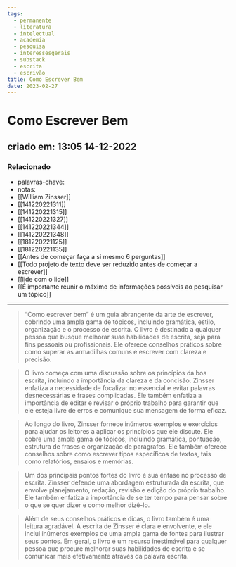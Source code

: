 ```yaml
---
tags:
  - permanente
  - literatura
  - intelectual
  - academia
  - pesquisa
  - interessesgerais
  - substack
  - escrita
  - escrivão
title: Como Escrever Bem
date: 2023-02-27
---
```


# Como Escrever Bem

## criado em: 13:05 14-12-2022

### Relacionado

- palavras-chave: 
- notas: 
- [[William Zinsser]]
- [[141220221311]]
- [[141220221315]]
- [[141220221327]]
- [[141220221344]]
- [[141220221348]]
- [[181220221125]]
- [[181220221135]]
- [[Antes de começar faça a si mesmo 6 perguntas]]
- [[Todo projeto de texto deve ser reduzido antes de começar a escrever]]
- [[lide com o lide]]
- [[É importante reunir o máximo de informações possíveis ao pesquisar um tópico]]
---

> “Como escrever bem” é um guia abrangente da arte de escrever, cobrindo uma ampla gama de tópicos, incluindo gramática, estilo, organização e o processo de escrita. O livro é destinado a qualquer pessoa que busque melhorar suas habilidades de escrita, seja para fins pessoais ou profissionais. Ele oferece conselhos práticos sobre como superar as armadilhas comuns e escrever com clareza e precisão.

>O livro começa com uma discussão sobre os princípios da boa escrita, incluindo a importância da clareza e da concisão. Zinsser enfatiza a necessidade de focalizar no essencial e evitar palavras desnecessárias e frases complicadas. Ele também enfatiza a importância de editar e revisar o próprio trabalho para garantir que ele esteja livre de erros e comunique sua mensagem de forma eficaz.

>Ao longo do livro, Zinsser fornece inúmeros exemplos e exercícios para ajudar os leitores a aplicar os princípios que ele discute. Ele cobre uma ampla gama de tópicos, incluindo gramática, pontuação, estrutura de frases e organização de parágrafos. Ele também oferece conselhos sobre como escrever tipos específicos de textos, tais como relatórios, ensaios e memórias.

>Um dos principais pontos fortes do livro é sua ênfase no processo de escrita. Zinsser defende uma abordagem estruturada da escrita, que envolve planejamento, redação, revisão e edição do próprio trabalho. Ele também enfatiza a importância de se ter tempo para pensar sobre o que se quer dizer e como melhor dizê-lo.

>Além de seus conselhos práticos e dicas, o livro também é uma leitura agradável. A escrita de Zinsser é clara e envolvente, e ele inclui inúmeros exemplos de uma ampla gama de fontes para ilustrar seus pontos. Em geral, o livro é um recurso inestimável para qualquer pessoa que procure melhorar suas habilidades de escrita e se comunicar mais efetivamente através da palavra escrita.
